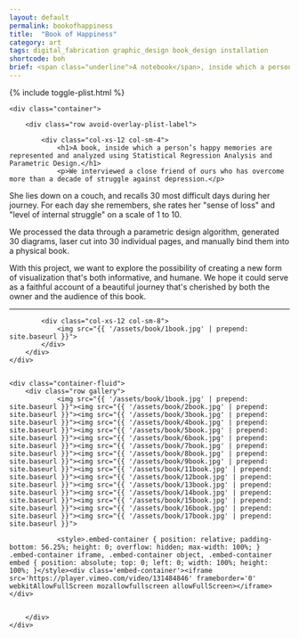 ```yaml
---
layout: default
permalink: bookofhappiness
title:  "Book of Happiness"
category: art
tags: digital_fabrication graphic_design book_design installation
shortcode: boh
brief: <span class="underline">A notebook</span>, inside which a person’s happy memories are represented and analyzed using Statistical Regression Analysis and <span class="underline">Parametric Design</span>. Fabrication process involves <span class="underline">laser cutting, sawing, data collection and data visualization</span>. 
---
```


<div class="content-container label-add-border" id="book-of-happiness">
	{% include toggle-plist.html %}

	<div class="container">

		<div class="row avoid-overlay-plist-label">

			<div class="col-xs-12 col-sm-4">
				<h1>A book, inside which a person’s happy memories are represented and analyzed using Statistical Regression Analysis and Parametric Design.</h1>
				<p>We interviewed a close friend of ours who has overcome more than a decade of struggle against depression.</p>

<p>She lies down on a couch, and recalls 30 most difficult days during her journey. For each day she remembers, she rates her "sense of loss" and "level of internal struggle" on a scale of 1 to 10.</p>

<p>We processed the data through a parametric design algorithm, generated 30 diagrams, laser cut into 30 individual pages, and manually bind them into a physical book.</p>

<p>With this project, we want to explore the possibility of creating a new form of visualization that's both informative, and humane. We hope it could serve as a faithful account of a beautiful journey that's cherished by both the owner and the audience of this book.</p>
				<hr>
			</div>

			<div class="col-xs-12 col-sm-8">
				<img src="{{ '/assets/book/1book.jpg' | prepend: site.baseurl }}">
			</div>
		</div>
	</div>


	<div class="container-fluid">
		<div class="row gallery">
				<img src="{{ '/assets/book/1book.jpg' | prepend: site.baseurl }}"><img src="{{ '/assets/book/2book.jpg' | prepend: site.baseurl }}"><img src="{{ '/assets/book/3book.jpg' | prepend: site.baseurl }}"><img src="{{ '/assets/book/4book.jpg' | prepend: site.baseurl }}"><img src="{{ '/assets/book/5book.jpg' | prepend: site.baseurl }}"><img src="{{ '/assets/book/6book.jpg' | prepend: site.baseurl }}"><img src="{{ '/assets/book/7book.jpg' | prepend: site.baseurl }}"><img src="{{ '/assets/book/8book.jpg' | prepend: site.baseurl }}"><img src="{{ '/assets/book/9book.jpg' | prepend: site.baseurl }}"><img src="{{ '/assets/book/11book.jpg' | prepend: site.baseurl }}"><img src="{{ '/assets/book/12book.jpg' | prepend: site.baseurl }}"><img src="{{ '/assets/book/13book.jpg' | prepend: site.baseurl }}"><img src="{{ '/assets/book/14book.jpg' | prepend: site.baseurl }}"><img src="{{ '/assets/book/15book.jpg' | prepend: site.baseurl }}"><img src="{{ '/assets/book/16book.jpg' | prepend: site.baseurl }}"><img src="{{ '/assets/book/17book.jpg' | prepend: site.baseurl }}">

				<style>.embed-container { position: relative; padding-bottom: 56.25%; height: 0; overflow: hidden; max-width: 100%; } .embed-container iframe, .embed-container object, .embed-container embed { position: absolute; top: 0; left: 0; width: 100%; height: 100%; }</style><div class='embed-container'><iframe src='https://player.vimeo.com/video/131484846' frameborder='0' webkitAllowFullScreen mozallowfullscreen allowFullScreen></iframe></div>

				
		</div>
	</div>


</div>
